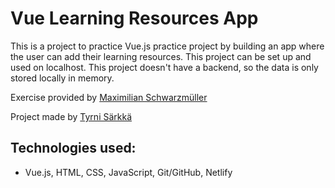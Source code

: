 # Vue Learning Resources App

This is a project to practice Vue.js practice project by building an app where the user can add their learning resources. This project can be set up and used on localhost.
This project doesn't have a backend, so the data is only stored locally in memory.

Exercise provided by [Maximilian Schwarzmüller](https://www.udemy.com/user/maximilian-schwarzmuller/)

Project made by [Tyrni Särkkä](https://tyrnisarkka.netlify.app/)


## Technologies used:
- Vue.js, HTML, CSS, JavaScript, Git/GitHub, Netlify
